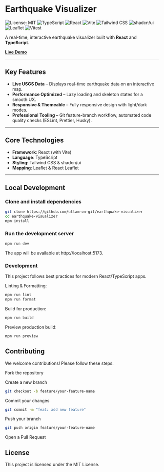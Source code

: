 # **Earthquake Visualizer**

![License: MIT](https://img.shields.io/badge/License-MIT-blue.svg)
![TypeScript](https://img.shields.io/badge/TypeScript-3178C6?logo=typescript&logoColor=white)
![React](https://img.shields.io/badge/React-61DAFB?logo=react&logoColor=white)
![Vite](https://img.shields.io/badge/Vite-646CFF?logo=vite&logoColor=white)
![Tailwind CSS](https://img.shields.io/badge/Tailwind%20CSS-38B2AC?logo=tailwind-css&logoColor=white)
![shadcn/ui](https://img.shields.io/badge/shadcn%2Fui-000000)
![Leaflet](https://img.shields.io/badge/Leaflet-199900?logo=leaflet&logoColor=white)
![Vitest](https://img.shields.io/badge/Vitest-6E9F18?logo=vitest&logoColor=white)

A real-time, interactive earthquake visualizer built with **React** and **TypeScript**.  

[**Live Demo**]()

---

## **Key Features**

- **Live USGS Data** – Displays real-time earthquake data on an interactive map.  
- **Performance Optimized** – Lazy loading and skeleton states for a smooth UX.  
- **Responsive & Themeable** – Fully responsive design with light/dark modes.  
- **Professional Tooling** – Git feature-branch workflow, automated code quality checks (ESLint, Prettier, Husky).  

---

## **Core Technologies**

- **Framework**: React (with Vite)  
- **Language**: TypeScript  
- **Styling**: Tailwind CSS & shadcn/ui  
- **Mapping**: Leaflet & React Leaflet    

---

## **Local Development**

### **Clone and install dependencies**
```bash
git clone https://github.com/uttam-on-git/earthquake-visualizer
cd earthquake-visualizer
npm install
```
### Run the development server
``` bash
npm run dev
```
The app will be available at http://localhost:5173.

### Development
This project follows best practices for modern React/TypeScript apps.

Linting & Formatting:

```bash
npm run lint
npm run format
```

Build for production:
```bash
npm run build
```

Preview production build:
```bash
npm run preview
```

## **Contributing**
We welcome contributions! Please follow these steps:

Fork the repository

Create a new branch

``` bash
git checkout -b feature/your-feature-name
```
Commit your changes

```bash
git commit -m "feat: add new feature"
```
Push your branch
```bash
git push origin feature/your-feature-name
```
Open a Pull Request


## **License**
This project is licensed under the MIT License.
